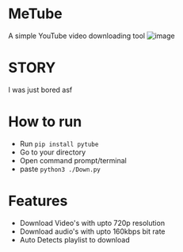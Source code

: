 # MeTube
A simple YouTube video downloading tool
![image](https://user-images.githubusercontent.com/78467470/162395604-664d2660-bcfa-4a93-95f1-847882d158f9.png)


# STORY
I was just bored asf

# How to run
* Run `pip install pytube`
* Go to your directory 
* Open command prompt/terminal
* paste `python3 ./Down.py`

# Features
* Download Video's with upto 720p resolution
* Download audio's with upto 160kbps bit rate
* Auto Detects playlist to download 
